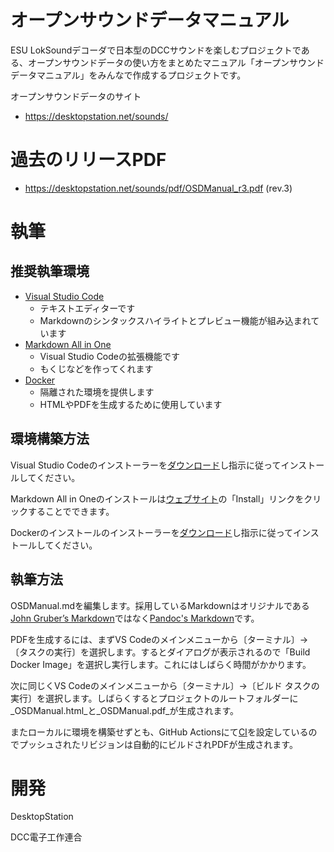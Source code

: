 # オープンサウンドデータマニュアル

ESU LokSoundデコーダで日本型のDCCサウンドを楽しむプロジェクトである、オープンサウンドデータの使い方をまとめたマニュアル「オープンサウンドデータマニュアル」をみんなで作成するプロジェクトです。

オープンサウンドデータのサイト

- https://desktopstation.net/sounds/

# 過去のリリースPDF

- https://desktopstation.net/sounds/pdf/OSDManual_r3.pdf (rev.3)

# 執筆

## 推奨執筆環境

- [Visual Studio Code][code]
  - テキストエディターです
  - Markdownのシンタックスハイライトとプレビュー機能が組み込まれています
- [Markdown All in One][maio]
  - Visual Studio Codeの拡張機能です
  - もくじなどを作ってくれます
- [Docker][docker]
  - 隔離された環境を提供します
  - HTMLやPDFを生成するために使用しています

## 環境構築方法

Visual Studio Codeのインストーラーを[ダウンロード][code]し指示に従ってインストールしてください。

Markdown All in Oneのインストールは[ウェブサイト][maio]の「Install」リンクをクリックすることでできます。

Dockerのインストールのインストーラーを[ダウンロード](https://www.docker.com/get-started)し指示に従ってインストールしてください。

## 執筆方法

OSDManual.mdを編集します。採用しているMarkdownはオリジナルである[John Gruber’s Markdown](https://daringfireball.net/projects/markdown/)ではなく[Pandoc's Markdown](https://pandoc.org/MANUAL.html#pandocs-markdown)です。

PDFを生成するには、まずVS Codeのメインメニューから〔ターミナル〕→〔タスクの実行〕を選択します。するとダイアログが表示されるので「Build Docker Image」を選択し実行します。これにはしばらく時間がかかります。

次に同じくVS Codeのメインメニューから〔ターミナル〕→〔ビルド タスクの実行〕を選択します。しばらくするとプロジェクトのルートフォルダーに_OSDManual.html_と_OSDManual.pdf_が生成されます。

またローカルに環境を構築せずとも、GitHub Actionsにて[CI][ci]を設定しているのでプッシュされたリビジョンは自動的にビルドされPDFが生成されます。

[code]: https://code.visualstudio.com/
[maio]: https://marketplace.visualstudio.com/items?itemName=yzhang.markdown-all-in-one
[docker]: https://www.docker.com/
[ci]: https://ja.wikipedia.org/wiki/%E7%B6%99%E7%B6%9A%E7%9A%84%E3%82%A4%E3%83%B3%E3%83%86%E3%82%B0%E3%83%AC%E3%83%BC%E3%82%B7%E3%83%A7%E3%83%B3

# 開発

DesktopStation

DCC電子工作連合
